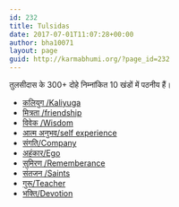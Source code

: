 ```yaml
---
id: 232
title: Tulsidas
date: 2017-07-01T11:07:28+00:00
author: bha10071
layout: page
guid: http://karmabhumi.org/?page_id=232
---
```

<div class="hindi">
  तुलसीदास के 300+ दोहे निम्नांकित 10 खंडों में पठनीय हैं।
</div>

  * [कलियुग /Kaliyuga](http://karmabhumi.org/tulsidas-kaliyuga/) 
  * [मित्रता /friendship](http://karmabhumi.org/tulsidas-friendship/) 
  * [विवेक /Wisdom](http://karmabhumi.org/tulsidas-wisdom/) 
  * [आत्म अनुभव/self experience](http://karmabhumi.org/tulsidas-self-experience/) 
  * [संगति/Company](http://karmabhumi.org/tulsidas-company/) 
  * [अहंकार/Ego](http://karmabhumi.org/tulsidas-ego/) 
  * [सुमिरण /Rememberance](http://karmabhumi.org/tulsidas-rememberance/) 
  * [संतजन /Saints](http://karmabhumi.org/tulsidas-saints/) 
  * [गुरू/Teacher](http://karmabhumi.org/tulsidas-teacher/) 
  * [भक्ति/Devotion](http://karmabhumi.org/tulsidas-devotion/)
